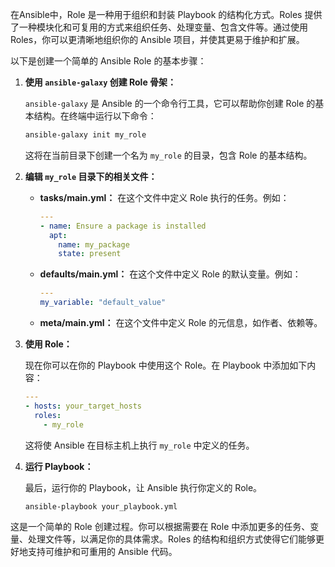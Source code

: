 在Ansible中，Role 是一种用于组织和封装 Playbook 的结构化方式。Roles 提供了一种模块化和可复用的方式来组织任务、处理变量、包含文件等。通过使用 Roles，你可以更清晰地组织你的 Ansible 项目，并使其更易于维护和扩展。

以下是创建一个简单的 Ansible Role 的基本步骤：

1. **使用 `ansible-galaxy` 创建 Role 骨架：**

   `ansible-galaxy` 是 Ansible 的一个命令行工具，它可以帮助你创建 Role 的基本结构。在终端中运行以下命令：

   ```bash
   ansible-galaxy init my_role
   ```

   这将在当前目录下创建一个名为 `my_role` 的目录，包含 Role 的基本结构。

2. **编辑 `my_role` 目录下的相关文件：**

   - **tasks/main.yml：** 在这个文件中定义 Role 执行的任务。例如：

     ```yaml
     ---
     - name: Ensure a package is installed
       apt:
         name: my_package
         state: present
     ```

   - **defaults/main.yml：** 在这个文件中定义 Role 的默认变量。例如：

     ```yaml
     ---
     my_variable: "default_value"
     ```

   - **meta/main.yml：** 在这个文件中定义 Role 的元信息，如作者、依赖等。

3. **使用 Role：**

   现在你可以在你的 Playbook 中使用这个 Role。在 Playbook 中添加如下内容：

   ```yaml
   ---
   - hosts: your_target_hosts
     roles:
       - my_role
   ```

   这将使 Ansible 在目标主机上执行 `my_role` 中定义的任务。

4. **运行 Playbook：**

   最后，运行你的 Playbook，让 Ansible 执行你定义的 Role。

   ```bash
   ansible-playbook your_playbook.yml
   ```

这是一个简单的 Role 创建过程。你可以根据需要在 Role 中添加更多的任务、变量、处理文件等，以满足你的具体需求。Roles 的结构和组织方式使得它们能够更好地支持可维护和可重用的 Ansible 代码。